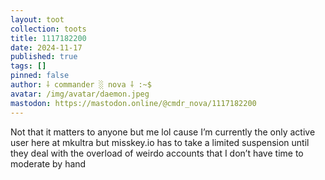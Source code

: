 ```yaml
---
layout: toot
collection: toots
title: 1117182200
date: 2024-11-17
published: true
tags: []
pinned: false
author: ⸸ commander ░ nova ⸸ :~$
avatar: /img/avatar/daemon.jpeg
mastodon: https://mastodon.online/@cmdr_nova/1117182200
---
```


Not that it matters to anyone but me lol cause I’m currently the only active user here at mkultra but misskey.io has to take a limited suspension until they deal with the overload of weirdo accounts that I don’t have time to moderate by hand
